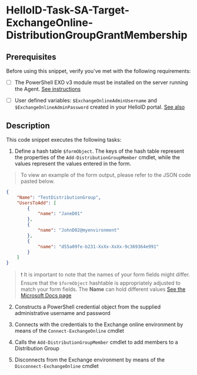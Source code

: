 
# HelloID-Task-SA-Target-ExchangeOnline-DistributionGroupGrantMembership

## Prerequisites
Before using this snippet, verify you've met with the following requirements:
- [ ] The PowerShell EXO v3 module must be installed on the server running the Agent. [See instructions](https://learn.microsoft.com/en-us/powershell/exchange/exchange-online-powershell-v2?view=exchange-ps)

- [ ] User defined variables: `$ExchangeOnlineAdminUsername` and `$ExchangeOnlineAdminPassword` created in your HelloID portal. [See also](https://docs.helloid.com/en/variables/custom-variables.html)

## Description

This code snippet executes the following tasks:

1. Define a hash table `$formObject`. The keys of the hash table represent the properties of the `Add-DistributionGroupMember` cmdlet, while the values represent the values entered in the form.

> To view an example of the form output, please refer to the JSON code pasted below.

```json
{
    "Name": "TestDistributionGroup",
    "UsersToAdd": [
        {
            "name": "JaneD01"
        },
        {
            "name": "JohnD02@myenvironment"
        },
        {
            "name": "d55a09fe-b231-XxXx-XxXx-9c369364e991"
        }
    ]
}
```

> :exclamation: It is important to note that the names of your form fields might differ. Ensure that the `$formObject` hashtable is appropriately adjusted to match your form fields.
> The **Name** can hold different values [See the Microsoft Docs page](https://learn.microsoft.com/en-us/powershell/module/exchange/add-distributiongroupmember?view=exchange-ps#-member)

2. Constructs a PowerShell credential object from the supplied administrative username and password

3. Connects with the credentials to the Exchange online environment by means of the `Connect-ExchangeOnline` cmdlet

4. Calls the `Add-DistributionGroupMember` cmdlet to add members to a Distribution Group

5. Disconnects from the Exchange environment by means of the `Disconnect-ExchangeOnline` cmdlet

